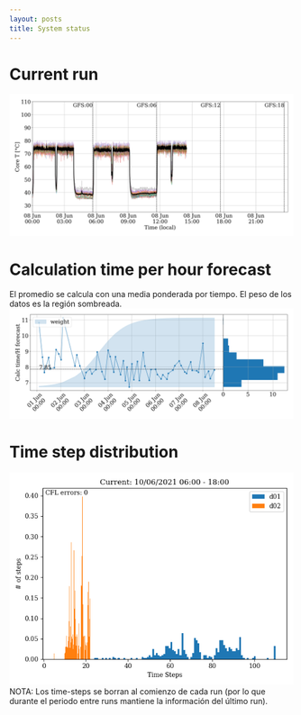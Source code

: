 ```yaml
---
layout: posts
title: System status
---
```


# Current run
<img class="post__img cores" src="/assets/images/temp.png">


# Calculation time per hour forecast
El promedio se calcula con una media ponderada por tiempo. El peso de los datos es la región sombreada. 
<img class="post__img cores" src="/assets/images/time_run.png">


# Time step distribution
<img class="post__img cores" src="/assets/images/times.png">
NOTA: Los time-steps se borran al comienzo de cada run (por lo que durante el periodo entre runs mantiene la información del último run).
